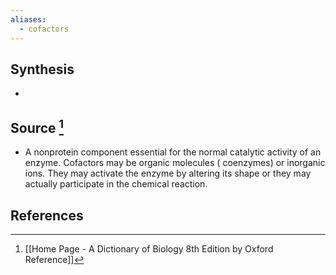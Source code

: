 ```yaml
---
aliases:
  - cofactors
---
```

## Synthesis
- 
## Source [^1]
- A nonprotein component essential for the normal catalytic activity of an enzyme. Cofactors may be organic molecules ( coenzymes) or inorganic ions. They may activate the enzyme by altering its shape or they may actually participate in the chemical reaction.
## References

[^1]: [[Home Page - A Dictionary of Biology 8th Edition by Oxford Reference]]